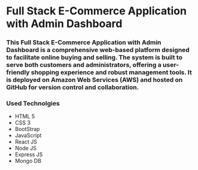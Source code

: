 # Full Stack E-Commerce Application with Admin Dashboard

<h3>
  This Full Stack E-Commerce Application with Admin Dashboard is a comprehensive web-based platform designed to facilitate online buying and selling.
  The system is built to serve both customers and administrators, offering a user-friendly shopping experience and robust management tools.
  It is deployed on Amazon Web Services (AWS) and hosted on GitHub for version control and collaboration.
</h3>



<h3>Used Technolgies</h3>
<ul>
  <li>HTML 5</li>
<li>CSS 3</li>
<li>BootStrap</li>
<li>JavaScript</li>
<li>React JS</li>
<li>Node JS</li>
<li>Express JS</li>
<li>Mongo DB</li>
</ul>

